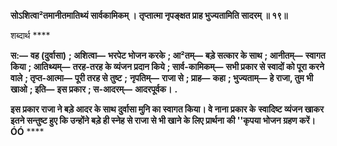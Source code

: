 **सोऽशित्वा²तमानीतमातिथ्यं सार्वकामिकम् ।** **तृप्तात्मा नृपङ्क्षत प्राह भुज्यतामिति सादरम् ॥ १९॥** 

शब्दार्थ **** 

**स:—** **वह (दुर्वासा)** **; अशित्वा—** **भरपेट भोजन करके** **; आ²तम्—** **बड़े सत्कार के साथ** **; आनीतम्—** **स्वागत किया** **; आतिथ्यम्—** **तरह-तरह के व्यंजन प्रदान किये** **; सार्व-कामिकम्—** **सभी प्रकार से स्वादों को पूरा करने वाले** **; तृप्त-आत्मा—** **पूरी तरह से तुष्ट** **;** **नृपतिम्—** **राजा से** **; प्राह—** **कहा** **; भुज्यताम्—** **हे राजा, तुम भी खाओ** **; इति—** **इस प्रकार** **; स-आदरम्—** **आदरपूर्वक।** **.** 

**इस प्रकार राजा ने बड़े आदर के साथ दुर्वासा मुनि का स्वागत किया। वे नाना प्रकार के** **स्वादिष्ट व्यंजन खाकर इतने सन्तुष्ट हुए कि उन्होंने बड़े ही स्नेह से राजा से भी खाने के लिए प्रार्थना** **की ''कृपया भोजन ग्रहण करें।ÓÓ** **** 